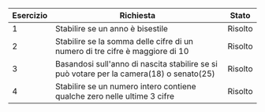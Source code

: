 Esercizio | Richiesta | Stato
--------- | --------- | -----
1 | Stabilire se un anno è bisestile | Risolto
2 | Stabilire se la somma delle cifre di un numero di tre cifre è maggiore di 10 | Risolto
3 | Basandosi sull'anno di nascita stabilire se si può votare per la camera(18) o senato(25) | Risolto
4 | Stabilire se un numero intero contiene qualche zero nelle ultime 3 cifre | Risolto